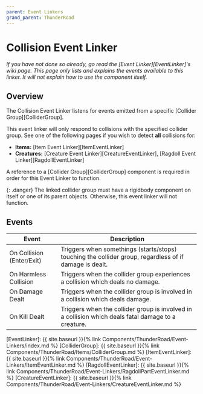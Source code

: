 ```yaml
---
parent: Event Linkers
grand_parent: ThunderRoad
---
```

# Collision Event Linker
*If you have not done so already, go read the [Event Linker][EventLinker]'s wiki page. This page only lists and explains the events available to this linker. It will not explain how to use the component itself.*

## Overview
The Collision Event Linker listens for events emitted from a specific [Collider Group][ColliderGroup].

This event linker will only respond to collisions with the specified collider group. See one of the following pages if you wish to detect **all** collisions for:
- **Items:** [Item Event Linker][ItemEventLinker]
- **Creatures:** [Creature Event Linker][CreatureEventLinker], [Ragdoll Event Linker][RagdollEventLinker]

A reference to a [Collider Group][ColliderGroup] component is required in order for this Event Linker to function.  

{: .danger}
The linked collider group must have a rigidbody component on itself or one of its parent objects. Otherwise, this event linker will not function.


## Events

| Event | Description
| --- | ---
| On Collision (Enter/Exit) | Triggers when somethings (starts/stops) touching the collider group, regardless of if damage is dealt.
| On Harmless Collision | Triggers when the collider group experiences a collision which deals no damage.
| On Damage Dealt | Triggers when the collider group is involved in a collision which deals damage.
| On Kill Dealt | Triggers when the collider group is involved in a collision which deals fatal damage to a creature.




[EventLinker]:  {{ site.baseurl }}{% link Components/ThunderRoad/Event-Linkers/index.md %}
[ColliderGroup]: {{ site.baseurl }}{% link Components/ThunderRoad/Items/ColliderGroup.md %}
[ItemEventLinker]: {{ site.baseurl }}{% link Components/ThunderRoad/Event-Linkers/ItemEventLinker.md %}
[RagdollEventLinker]: {{ site.baseurl }}{% link Components/ThunderRoad/Event-Linkers/RagdollPartEventLinker.md %}
[CreatureEventLinker]: {{ site.baseurl }}{% link Components/ThunderRoad/Event-Linkers/CreatureEventLinker.md %}